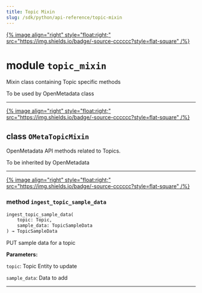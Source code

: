 ```yaml
---
title: Topic Mixin
slug: /sdk/python/api-reference/topic-mixin
---
```




[{% image align="right" style="float:right;" src="https://img.shields.io/badge/-source-cccccc?style=flat-square" /%}](https://github.com/open-metadata/OpenMetadata/tree/main/ingestion/src/metadata/ingestion/ometa/mixins/topic_mixin.py#L0")

# module `topic_mixin`
Mixin class containing Topic specific methods 

To be used by OpenMetadata class 



---

[{% image align="right" style="float:right;" src="https://img.shields.io/badge/-source-cccccc?style=flat-square" /%}](https://github.com/open-metadata/OpenMetadata/tree/main/ingestion/src/metadata/ingestion/ometa/mixins/topic_mixin.py#L24")

## class `OMetaTopicMixin`
OpenMetadata API methods related to Topics. 

To be inherited by OpenMetadata 




---

[{% image align="right" style="float:right;" src="https://img.shields.io/badge/-source-cccccc?style=flat-square" /%}](https://github.com/open-metadata/OpenMetadata/tree/main/ingestion/src/metadata/ingestion/ometa/mixins/topic_mixin.py#L33")

### method `ingest_topic_sample_data`

```python
ingest_topic_sample_data(
    topic: Topic,
    sample_data: TopicSampleData
) → TopicSampleData
```

PUT sample data for a topic 

**Parameters:**

`topic`: Topic Entity to update 

`sample_data`: Data to add 




---


